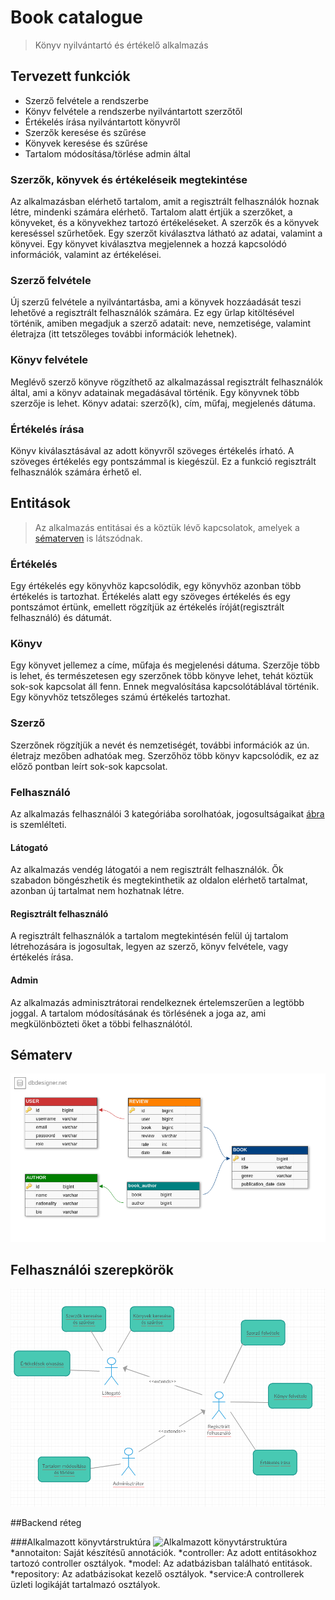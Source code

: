 # Book catalogue
> Könyv nyilvántartó és értékelő alkalmazás

## Tervezett funkciók
- Szerző felvétele a rendszerbe
- Könyv felvétele a rendszerbe nyilvántartott szerzőtől
- Értékelés írása nyilvántartott könyvről
- Szerzők keresése és szűrése
- Könyvek keresése és szűrése
- Tartalom módosítása/törlése admin által

### Szerzők, könyvek és értékeléseik megtekintése
Az alkalmazásban elérhető tartalom, amit a regisztrált felhasználók hoznak létre, mindenki számára elérhető. Tartalom alatt értjük a szerzőket, a könyveket, és a könyvekhez tartozó értékeléseket. A szerzők és a könyvek kereséssel szűrhetőek. Egy szerzőt kiválasztva látható az adatai, valamint a könyvei. Egy könyvet kiválasztva megjelennek a hozzá kapcsolódó információk, valamint az értékelései.

### Szerző felvétele
Új szerzű felvétele a nyilvántartásba, ami a könyvek hozzáadását teszi lehetővé a regisztrált felhasználók számára. Ez egy űrlap kitöltésével történik, amiben megadjuk a szerző adatait: neve, nemzetisége, valamint életrajza (itt tetszőleges további információk lehetnek).

### Könyv felvétele
Meglévő szerző könyve rögzíthető az alkalmazással regisztrált felhasználók által, ami a könyv adatainak megadásával történik. Egy könyvnek több szerzője is lehet. Könyv adatai: szerző(k), cím, műfaj, megjelenés dátuma.

### Értékelés írása
Könyv kiválasztásával az adott könyvről szöveges értékelés írható. A szöveges értékelés egy pontszámmal is kiegészül. Ez a funkció regisztrált felhasználók számára érhető el.

## Entitások
> Az alkalmazás entitásai és a köztük lévő kapcsolatok, amelyek a [sématerven](#sématerv) is látszódnak.

### Értékelés
Egy értékelés egy könyvhöz kapcsolódik, egy könyvhöz azonban több értékelés is tartozhat. Értékelés alatt egy szöveges értékelés és egy pontszámot értünk, emellett rögzítjük az értékelés íróját(regisztrált felhasználó) és dátumát.

### Könyv
Egy könyvet jellemez a címe, műfaja és megjelenési dátuma. Szerzője több is lehet, és természetesen egy szerzőnek több könyve lehet, tehát köztük sok-sok kapcsolat áll fenn. Ennek megvalósítása kapcsolótáblával történik. Egy könyvhöz tetszőleges számú értékelés tartozhat.

### Szerző
Szerzőnek rögzítjük a nevét és nemzetiségét, további információk az ún. életrajz mezőben adhatóak meg. Szerzőhöz több könyv kapcsolódik, ez az előző pontban leírt sok-sok kapcsolat.

### Felhasználó
Az alkalmazás felhasználói 3 kategóriába sorolhatóak, jogosultságaikat [ábra](#felhasználói-szerepkörök) is szemlélteti.

#### Látogató
Az alkalmazás vendég látogatói a nem regisztrált felhasználók. Ők szabadon böngészhetik és megtekinthetik az oldalon elérhető tartalmat, azonban új tartalmat nem hozhatnak létre.

#### Regisztrált felhasználó
A regisztrált felhasználók a tartalom megtekintésén felül új tartalom létrehozására is jogosultak, legyen az szerző, könyv felvétele, vagy értékelés írása.

#### Admin
Az alkalmazás adminisztrátorai rendelkeznek értelemszerűen a legtöbb joggal. A tartalom módosításának és törlésének a joga az, ami megkülönbözteti őket a többi felhasználótól.

## Sématerv
![Az alkalmazáshoz tervezett sémák](images/schema_plan.png)

## Felhasználói szerepkörök
![Felhasználói szerepkörök](images/user_roles.png)

##Backend réteg

###Alkalmazott könyvtárstruktúra
![Alkalmazott könyvtárstruktúra](images/directory_structure)
*annotaiton: Saját készítésű annotációk.
*controller: Az adott entitásokhoz tartozó controller osztályok.
*model: Az adatbázisban található entitások.
*repository: Az adatbázisokat kezelő osztályok.
*service:A controllerek üzleti logikáját tartalmazó osztályok.
